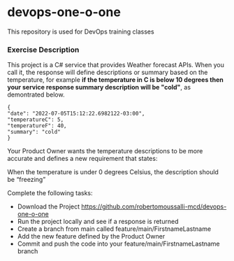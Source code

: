 # devops-one-o-one
This repository is used for DevOps training classes

<h3><b> Exercise Description </b></h3>

This project is a C# service that provides Weather forecast APIs. When you call it, the response will define descriptions or summary based on the temperature, for example <b>if the temperature in C is below 10 degrees then your service response summary description will be "cold"</b>, as demontrated below.

```
{
"date": "2022-07-05T15:12:22.6982122-03:00",
"temperatureC": 5,
"temperatureF": 40,
"summary": "cold"
}
```

Your Product Owner wants the temperature descriptions to be more accurate and defines a new requirement that states:

When the temperature is under 0 degrees Celsius, the description should be “freezing”

Complete the following tasks:
- Download the Project https://github.com/robertomoussalli-mcd/devops-one-o-one
- Run the project locally and see if a response is returned
- Create a branch from main called feature/main/FirstnameLastname
- Add the new feature defined by the Product Owner
- Commit and push the code into your feature/main/FirstnameLastname branch 


